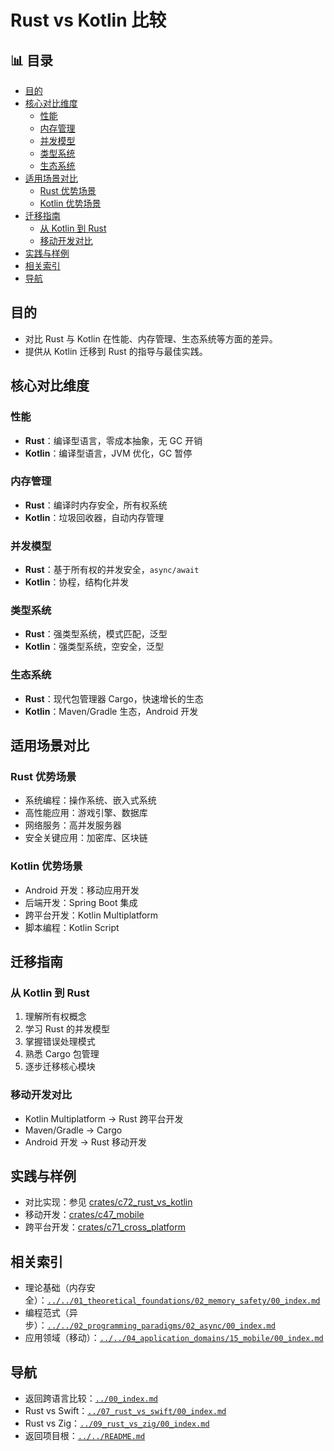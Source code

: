 ﻿# Rust vs Kotlin 比较


## 📊 目录

- [目的](#目的)
- [核心对比维度](#核心对比维度)
  - [性能](#性能)
  - [内存管理](#内存管理)
  - [并发模型](#并发模型)
  - [类型系统](#类型系统)
  - [生态系统](#生态系统)
- [适用场景对比](#适用场景对比)
  - [Rust 优势场景](#rust-优势场景)
  - [Kotlin 优势场景](#kotlin-优势场景)
- [迁移指南](#迁移指南)
  - [从 Kotlin 到 Rust](#从-kotlin-到-rust)
  - [移动开发对比](#移动开发对比)
- [实践与样例](#实践与样例)
- [相关索引](#相关索引)
- [导航](#导航)


## 目的

- 对比 Rust 与 Kotlin 在性能、内存管理、生态系统等方面的差异。
- 提供从 Kotlin 迁移到 Rust 的指导与最佳实践。

## 核心对比维度

### 性能

- **Rust**：编译型语言，零成本抽象，无 GC 开销
- **Kotlin**：编译型语言，JVM 优化，GC 暂停

### 内存管理

- **Rust**：编译时内存安全，所有权系统
- **Kotlin**：垃圾回收器，自动内存管理

### 并发模型

- **Rust**：基于所有权的并发安全，`async/await`
- **Kotlin**：协程，结构化并发

### 类型系统

- **Rust**：强类型系统，模式匹配，泛型
- **Kotlin**：强类型系统，空安全，泛型

### 生态系统

- **Rust**：现代包管理器 Cargo，快速增长的生态
- **Kotlin**：Maven/Gradle 生态，Android 开发

## 适用场景对比

### Rust 优势场景

- 系统编程：操作系统、嵌入式系统
- 高性能应用：游戏引擎、数据库
- 网络服务：高并发服务器
- 安全关键应用：加密库、区块链

### Kotlin 优势场景

- Android 开发：移动应用开发
- 后端开发：Spring Boot 集成
- 跨平台开发：Kotlin Multiplatform
- 脚本编程：Kotlin Script

## 迁移指南

### 从 Kotlin 到 Rust

1. 理解所有权概念
2. 学习 Rust 的并发模型
3. 掌握错误处理模式
4. 熟悉 Cargo 包管理
5. 逐步迁移核心模块

### 移动开发对比

- Kotlin Multiplatform → Rust 跨平台开发
- Maven/Gradle → Cargo
- Android 开发 → Rust 移动开发

## 实践与样例

- 对比实现：参见 [crates/c72_rust_vs_kotlin](../../../crates/c72_rust_vs_kotlin/)
- 移动开发：[crates/c47_mobile](../../../crates/c47_mobile/)
- 跨平台开发：[crates/c71_cross_platform](../../../crates/c71_cross_platform/)

## 相关索引

- 理论基础（内存安全）：[`../../01_theoretical_foundations/02_memory_safety/00_index.md`](../../01_theoretical_foundations/02_memory_safety/00_index.md)
- 编程范式（异步）：[`../../02_programming_paradigms/02_async/00_index.md`](../../02_programming_paradigms/02_async/00_index.md)
- 应用领域（移动）：[`../../04_application_domains/15_mobile/00_index.md`](../../04_application_domains/15_mobile/00_index.md)

## 导航

- 返回跨语言比较：[`../00_index.md`](../00_index.md)
- Rust vs Swift：[`../07_rust_vs_swift/00_index.md`](../07_rust_vs_swift/00_index.md)
- Rust vs Zig：[`../09_rust_vs_zig/00_index.md`](../09_rust_vs_zig/00_index.md)
- 返回项目根：[`../../README.md`](../../README.md)
